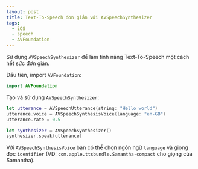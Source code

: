 ```yaml
---
layout: post
title: Text-To-Speech đơn giản với AVSpeechSynthesizer
tags:
  - iOS
  - speech
  - AVFoundation
---
```


Sử dụng `AVSpeechSynthesizer` để làm tính năng Text-To-Speech một cách hết sức đơn giản.

Đầu tiên, import `AVFoundation`:

```swift
import AVFoundation
```

Tạo và sử dụng `AVSpeechSynthesizer`:

```swift
let utterance = AVSpeechUtterance(string: "Hello world")
utterance.voice = AVSpeechSynthesisVoice(language: "en-GB")
utterance.rate = 0.5 

let synthesizer = AVSpeechSynthesizer()
synthesizer.speak(utterance)
```

Với `AVSpeechSynthesisVoice` bạn có thể chọn ngôn ngữ `language` và giọng đọc `identifier` (VD: `com.apple.ttsbundle.Samantha-compact` cho giọng của Samantha).